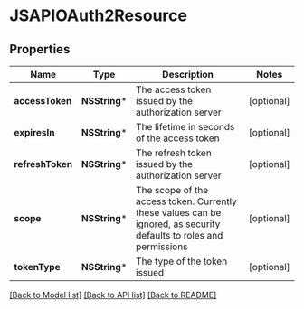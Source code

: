 # JSAPIOAuth2Resource

## Properties
Name | Type | Description | Notes
------------ | ------------- | ------------- | -------------
**accessToken** | **NSString*** | The access token issued by the authorization server | [optional] 
**expiresIn** | **NSString*** | The lifetime in seconds of the access token | [optional] 
**refreshToken** | **NSString*** | The refresh token issued by the authorization server | [optional] 
**scope** | **NSString*** | The scope of the access token. Currently these values can be ignored, as security defaults to roles and permissions | [optional] 
**tokenType** | **NSString*** | The type of the token issued | [optional] 

[[Back to Model list]](../README.md#documentation-for-models) [[Back to API list]](../README.md#documentation-for-api-endpoints) [[Back to README]](../README.md)


